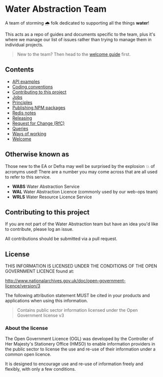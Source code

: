 # Water Abstraction Team

A team of storming 🌧️ folk dedicated to supporting all the things **water**!

This acts as a repo of guides and documents specific to the team, plus it's where we manage our list of issues rather than trying to manage them in individual projects.

> New to the team? Then head to the [welcome guide](welcome.md) first.

## Contents

- [API examples](/api/README.md)
- [Coding conventions](/coding_conventions.md)
- [Contributing to this project](/contributing.md)
- [Jobs](/jobs/README.md)
- [Principles](principles.md)
- [Publishing NPM packages](/npm/publishing.md)
- [Redis notes](/redis_notes.md)
- [Releasing](/releasing/README.md)
- [Request for Change (RfC)](/rfc/README.md)
- [Queries](/queries/README.md)
- [Ways of working](ways_of_working.md)
- [Welcome](welcome.md)

## Otherwise known as

Those new to the EA or Defra may well be surprised by the explosion 💥 of acronyms used! There are a number you may come across that are all used to refer to this service.

- **WABS** Water Abstraction Service
- **WAL** Water Abstraction Licence (commonly used by our web-ops team)
- **WRLS** Water Resource Licence Service

## Contributing to this project

If you are not part of the Water Abstraction team but have an idea you'd like to contribute, please log an issue.

All contributions should be submitted via a pull request.

## License

THIS INFORMATION IS LICENSED UNDER THE CONDITIONS OF THE OPEN GOVERNMENT LICENCE found at:

<http://www.nationalarchives.gov.uk/doc/open-government-licence/version/3>

The following attribution statement MUST be cited in your products and applications when using this information.

> Contains public sector information licensed under the Open Government license v3

### About the license

The Open Government Licence (OGL) was developed by the Controller of Her Majesty's Stationery Office (HMSO) to enable information providers in the public sector to license the use and re-use of their information under a common open licence.

It is designed to encourage use and re-use of information freely and flexibly, with only a few conditions.
